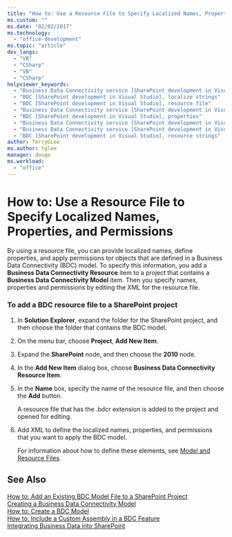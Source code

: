 ```yaml
---
title: "How to: Use a Resource File to Specify Localized Names, Properties, and Permissions | Microsoft Docs"
ms.custom: ""
ms.date: "02/02/2017"
ms.technology: 
  - "office-development"
ms.topic: "article"
dev_langs: 
  - "VB"
  - "CSharp"
  - "VB"
  - "CSharp"
helpviewer_keywords: 
  - "Business Data Connectivity service [SharePoint development in Visual Studio], localize strings"
  - "BDC [SharePoint development in Visual Studio], localize strings"
  - "BDC [SharePoint development in Visual Studio], resource file"
  - "Business Data Connectivity service [SharePoint development in Visual Studio], resource strings"
  - "BDC [SharePoint development in Visual Studio], properties"
  - "Business Data Connectivity service [SharePoint development in Visual Studio], properties"
  - "Business Data Connectivity service [SharePoint development in Visual Studio], resource file"
  - "BDC [SharePoint development in Visual Studio], resource strings"
author: TerryGLee
ms.author: tglee
manager: douge
ms.workload: 
  - "office"
---
```

# How to: Use a Resource File to Specify Localized Names, Properties, and Permissions
  By using a resource file, you can provide localized names, define properties, and apply permissions tor objects that are defined in a Business Data Connectivity (BDC) model. To specify this information, you add a **Business Data Connectivity Resource** item to a project that contains a **Business Data Connectivity Model** item. Then you specify names, properties and permissions by editing the XML for the resource file.  
  
### To add a BDC resource file to a SharePoint project  
  
1.  In **Solution Explorer**, expand the folder for the SharePoint project, and then choose the folder that contains the BDC model.  
  
2.  On the menu bar, choose **Project**, **Add New Item**.  
  
3.  Expand the **SharePoint** node, and then choose the **2010** node.  
  
4.  In the **Add New Item** dialog box, choose **Business Data Connectivity Resource Item**.  
  
5.  In the **Name** box, specify the name of the resource file, and then choose the **Add** button.  
  
     A resource file that has the .bdcr extension is added to the project and opened for editing.  
  
6.  Add XML to define the localized names, properties, and permissions that you want to apply the BDC model.  
  
     For information about how to define these elements, see [Model and Resource Files](http://go.microsoft.com/fwlink/?LinkID=169283).  
  
## See Also  
 [How to: Add an Existing BDC Model File to a SharePoint Project](../sharepoint/how-to-add-an-existing-bdc-model-file-to-a-sharepoint-project.md)   
 [Creating a Business Data Connectivity Model](../sharepoint/creating-a-business-data-connectivity-model.md)   
 [How to: Create a BDC Model](../sharepoint/how-to-create-a-bdc-model.md)   
 [How to: Include a Custom Assembly in a BDC Feature](../sharepoint/how-to-include-a-custom-assembly-in-a-bdc-feature.md)   
 [Integrating Business Data into SharePoint](../sharepoint/integrating-business-data-into-sharepoint.md)  
  
  